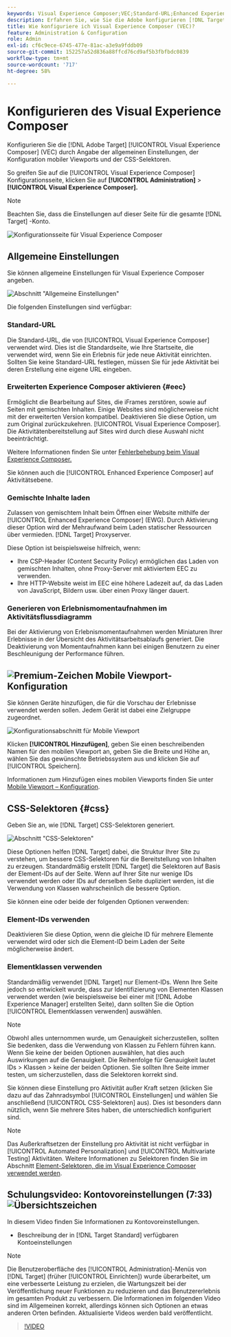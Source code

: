 ```yaml
---
keywords: Visual Experience Composer;VEC;Standard-URL;Enhanced Experience Composer;EEC;gemischte Inhalte;Erlebnismomentaufnahmen;mobiler Viewport;CSS;CSS-Selektoren
description: Erfahren Sie, wie Sie die Adobe konfigurieren [!DNL Target] Visual Experience Composer (VEC) durch Festlegen der allgemeinen Einstellungen, der Konfiguration mobiler Viewports und der CSS-Selektoren.
title: Wie konfiguriere ich Visual Experience Composer (VEC)?
feature: Administration & Configuration
role: Admin
exl-id: cf6c9ece-6745-477e-81ac-a3e9a9fddb09
source-git-commit: 152257a52d836a88ffcd76cd9af5b3fbfbdc0839
workflow-type: tm+mt
source-wordcount: '717'
ht-degree: 58%

---
```


# Konfigurieren des Visual Experience Composer

Konfigurieren Sie die [!DNL Adobe Target] [!UICONTROL Visual Experience Composer] (VEC) durch Angabe der allgemeinen Einstellungen, der Konfiguration mobiler Viewports und der CSS-Selektoren.

So greifen Sie auf die [!UICONTROL Visual Experience Composer] Konfigurationsseite, klicken Sie auf **[!UICONTROL Administration]** > **[!UICONTROL Visual Experience Composer].**

>[!NOTE]
>
>Beachten Sie, dass die Einstellungen auf dieser Seite für die gesamte [!DNL Target] -Konto.

![Konfigurationsseite für Visual Experience Composer](/help/main/administrating-target/assets/vec.png)

## Allgemeine Einstellungen

Sie können allgemeine Einstellungen für Visual Experience Composer angeben.

![Abschnitt &quot;Allgemeine Einstellungen&quot;](/help/main/administrating-target/assets/general-settings.png)

Die folgenden Einstellungen sind verfügbar:

### Standard-URL

Die Standard-URL, die von [!UICONTROL Visual Experience Composer] verwendet wird. Dies ist die Standardseite, wie Ihre Startseite, die verwendet wird, wenn Sie ein Erlebnis für jede neue Aktivität einrichten. Sollten Sie keine Standard-URL festlegen, müssen Sie für jede Aktivität bei deren Erstellung eine eigene URL eingeben.

### Erweiterten Experience Composer aktivieren {#eec}

Ermöglicht die Bearbeitung auf Sites, die iFrames zerstören, sowie auf Seiten mit gemischten Inhalten. Einige Websites sind möglicherweise nicht mit der erweiterten Version kompatibel. Deaktivieren Sie diese Option, um zum Original zurückzukehren. [!UICONTROL Visual Experience Composer]. Die Aktivitätenbereitstellung auf Sites wird durch diese Auswahl nicht beeinträchtigt.

Weitere Informationen finden Sie unter [Fehlerbehebung beim Visual Experience Composer.](/help/main/c-experiences/c-visual-experience-composer/r-troubleshoot-composer/troubleshoot-composer.md)

Sie können auch die [!UICONTROL Enhanced Experience Composer] auf Aktivitätsebene.

### Gemischte Inhalte laden

Zulassen von gemischtem Inhalt beim Öffnen einer Website mithilfe der [!UICONTROL Enhanced Experience Composer] (EWG). Durch Aktivierung dieser Option wird der Mehraufwand beim Laden statischer Ressourcen über vermieden. [!DNL Target] Proxyserver.

Diese Option ist beispielsweise hilfreich, wenn:

* Ihre CSP-Header (Content Security Policy) ermöglichen das Laden von gemischten Inhalten, ohne Proxy-Server mit aktiviertem EEC zu verwenden.
* Ihre HTTP-Website weist im EEC eine höhere Ladezeit auf, da das Laden von JavaScript, Bildern usw. über einen Proxy länger dauert.

### Generieren von Erlebnismomentaufnahmen im Aktivitätsflussdiagramm

Bei der Aktivierung von Erlebnismomentaufnahmen werden Miniaturen Ihrer Erlebnisse in der Übersicht des Aktivitätsarbeitsablaufs generiert. Die Deaktivierung von Momentaufnahmen kann bei einigen Benutzern zu einer Beschleunigung der Performance führen.

## ![Premium-Zeichen](/help/main/assets/premium.png) Mobile Viewport-Konfiguration

Sie können Geräte hinzufügen, die für die Vorschau der Erlebnisse verwendet werden sollen. Jedem Gerät ist dabei eine Zielgruppe zugeordnet.

![Konfigurationsabschnitt für Mobile Viewport](/help/main/administrating-target/assets/mobile-viewport-configuration.png)

Klicken **[!UICONTROL Hinzufügen]**, geben Sie einen beschreibenden Namen für den mobilen Viewport an, geben Sie die Breite und Höhe an, wählen Sie das gewünschte Betriebssystem aus und klicken Sie auf [!UICONTROL Speichern].

Informationen zum Hinzufügen eines mobilen Viewports finden Sie unter [Mobile Viewport – Konfiguration](/help/main/c-experiences/c-visual-experience-composer/mobile-viewports.md).

## CSS-Selektoren {#css}

Geben Sie an, wie [!DNL Target] CSS-Selektoren generiert.

![Abschnitt &quot;CSS-Selektoren&quot;](/help/main/administrating-target/assets/css-selectors.png)

Diese Optionen helfen [!DNL Target] dabei, die Struktur Ihrer Site zu verstehen, um bessere CSS-Selektoren für die Bereitstellung von Inhalten zu erzeugen. Standardmäßig erstellt [!DNL Target] die Selektoren auf Basis der Element-IDs auf der Seite. Wenn auf Ihrer Site nur wenige IDs verwendet werden oder IDs auf derselben Seite dupliziert werden, ist die Verwendung von Klassen wahrscheinlich die bessere Option.

Sie können eine oder beide der folgenden Optionen verwenden:

### Element-IDs verwenden

Deaktivieren Sie diese Option, wenn die gleiche ID für mehrere Elemente verwendet wird oder sich die Element-ID beim Laden der Seite möglicherweise ändert.

### Elementklassen verwenden

Standardmäßig verwendet [!DNL Target] nur Element-IDs. Wenn Ihre Seite jedoch so entwickelt wurde, dass zur Identifizierung von Elementen Klassen verwendet werden (wie beispielsweise bei einer mit [!DNL Adobe Experience Manager] erstellten Seite), dann sollten Sie die Option [!UICONTROL Elementklassen verwenden] auswählen.

>[!NOTE]
>
>Obwohl alles unternommen wurde, um Genauigkeit sicherzustellen, sollten Sie bedenken, dass die Verwendung von Klassen zu Fehlern führen kann. Wenn Sie keine der beiden Optionen auswählen, hat dies auch Auswirkungen auf die Genauigkeit. Die Reihenfolge für Genauigkeit lautet IDs > Klassen > keine der beiden Optionen. Sie sollten Ihre Seite immer testen, um sicherzustellen, dass die Selektoren korrekt sind.

Sie können diese Einstellung pro Aktivität außer Kraft setzen (klicken Sie dazu auf das Zahnradsymbol [!UICONTROL Einstellungen] und wählen Sie anschließend [!UICONTROL CSS-Selektoren] aus). Dies ist besonders dann nützlich, wenn Sie mehrere Sites haben, die unterschiedlich konfiguriert sind.

>[!NOTE]
>
>Das Außerkraftsetzen der Einstellung pro Aktivität ist nicht verfügbar in [!UICONTROL Automated Personalization] und [!UICONTROL Multivariate Testing] Aktivitäten.  Weitere Informationen zu Selektoren finden Sie im Abschnitt [Element-Selektoren, die im Visual Experience Composer verwendet werden](/help/main/c-experiences/c-visual-experience-composer/vec-selectors.md).

## Schulungsvideo: Kontovoreinstellungen (7:33) ![Übersichtszeichen](/help/main/assets/overview.png)

In diesem Video finden Sie Informationen zu Kontovoreinstellungen.

* Beschreibung der in [!DNL Target Standard] verfügbaren Kontoeinstellungen

>[!NOTE]
>
>Die Benutzeroberfläche des [!UICONTROL Administration]-Menüs von [!DNL Target] (früher [!UICONTROL Einrichten]) wurde überarbeitet, um eine verbesserte Leistung zu erzielen, die Wartungszeit bei der Veröffentlichung neuer Funktionen zu reduzieren und das Benutzererlebnis im gesamten Produkt zu verbessern. Die Informationen im folgenden Video sind im Allgemeinen korrekt, allerdings können sich Optionen an etwas anderen Orten befinden. Aktualisierte Videos werden bald veröffentlicht.

>[!VIDEO](https://video.tv.adobe.com/v/17379)
